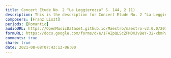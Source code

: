 ```yaml
---
title: Concert Etude No. 2 "La Leggierezza" S. 144, 2 (1)
description: This is the description for Concert Etude No. 2 "La Leggierezza" S. 144, 2 by Franz Liszt
composers: [Franz Liszt]
periods: [Romantic]
audioURL: https://OpenMusicDataset.github.io/Maestro/maestro-v3.0.0/2011/MIDI-Unprocessed_03_R1_2011_MID--AUDIO_R1-D1_18_Track18_wav.midi
formURL: https://docs.google.com/forms/d/e/1FAIpQLScZPM3XJvBeY-32-xbmPwdTpqbuX5NOo6G68IV1C3bBvauciQ/viewform
comments: true
share: true
date: 2021-08-08T07:43:13-06:00
---
```


